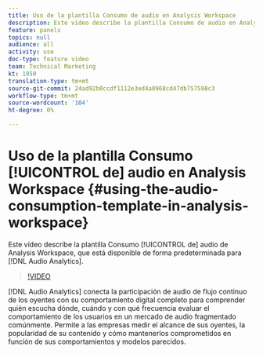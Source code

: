 ```yaml
---
title: Uso de la plantilla Consumo de audio en Analysis Workspace
description: Este vídeo describe la plantilla Consumo de audio en Analysis Workspace, que está disponible de forma predeterminada para Análisis de audio.
feature: panels
topics: null
audience: all
activity: use
doc-type: feature video
team: Technical Marketing
kt: 1950
translation-type: tm+mt
source-git-commit: 24ad92b0ccdf1112e3ed4a0968cd47db757598c3
workflow-type: tm+mt
source-wordcount: '104'
ht-degree: 0%

---
```



# Uso de la plantilla Consumo [!UICONTROL de] audio en Analysis Workspace {#using-the-audio-consumption-template-in-analysis-workspace}

Este vídeo describe la plantilla Consumo [!UICONTROL de] audio de Analysis Workspace, que está disponible de forma predeterminada para [!DNL Audio Analytics].

>[!VIDEO](https://video.tv.adobe.com/v/23901/?quality=12)

[!DNL Audio Analytics] conecta la participación de audio de flujo continuo de los oyentes con su comportamiento digital completo para comprender quién escucha dónde, cuándo y con qué frecuencia evaluar el comportamiento de los usuarios en un mercado de audio fragmentado comúnmente. Permite a las empresas medir el alcance de sus oyentes, la popularidad de su contenido y cómo mantenerlos comprometidos en función de sus comportamientos y modelos parecidos.
